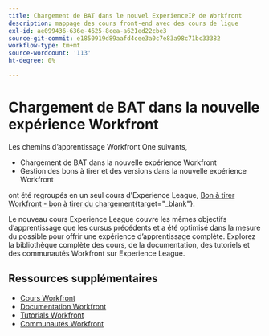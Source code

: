 ```yaml
---
title: Chargement de BAT dans le nouvel ExperienceIP de Workfront
description: mappage des cours front-end avec des cours de ligue
exl-id: ae099436-636e-4625-8cea-a621ed22cbe3
source-git-commit: e1850919d89aafd4cee3a0c7e83a98c71bc33382
workflow-type: tm+mt
source-wordcount: '113'
ht-degree: 0%

---
```


# Chargement de BAT dans la nouvelle expérience Workfront

Les chemins d’apprentissage Workfront One suivants,

* Chargement de BAT dans la nouvelle expérience Workfront
* Gestion des bons à tirer et des versions dans la nouvelle expérience Workfront

ont été regroupés en un seul cours d&#39;Experience League, [Bon à tirer Workfront - bon à tirer du chargement](https://experienceleague.adobe.com/?recommended=Workfront-U-1-2022.2.proof){target="_blank"}.

Le nouveau cours Experience League couvre les mêmes objectifs d’apprentissage que les cursus précédents et a été optimisé dans la mesure du possible pour offrir une expérience d’apprentissage complète.  Explorez la bibliothèque complète des cours, de la documentation, des tutoriels et des communautés Workfront sur Experience League.

## Ressources supplémentaires

* [Cours Workfront](https://experienceleague.adobe.com/?lang=en&amp;Solution=Workfront#courses)
* [Documentation Workfront](https://experienceleague.adobe.com/docs/workfront.html)
* [Tutorials Workfront](https://experienceleague.adobe.com/docs/workfront-learn/tutorials-workfront/home.html)
* [Communautés Workfront](https://experienceleaguecommunities.adobe.com/t5/workfront/ct-p/workfront)
